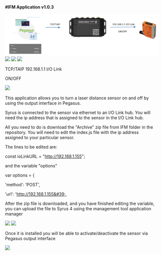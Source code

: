**#IFM Application v1.0.3**

![Diagram](img/header.png) ![](RackMultipart20210406-4-1rrszkp_html_2bc99914d6fe1953.gif) ![](RackMultipart20210406-4-1rrszkp_html_42850ec391a248b2.png) ![](RackMultipart20210406-4-1rrszkp_html_27f09f368d7a6938.jpg)

TCP/TAIP 192.168.1.1 I/O Link

ON/OFF

![](RackMultipart20210406-4-1rrszkp_html_db326ebf1afc1b6a.png)

This application allows you to turn a laser distance sensor on and off by using the output interface in Pegasus.

Syrus is connected to the sensor via ethernet to an I/O Link hub. You will need the ip address that is assigned to the sensor in the I/O Link hub.

All you need to do is download the &quot;Archive&quot; zip file from IFM folder in the repository. You will need to edit the index.js file with the ip address assigned to your particular sensor.

The lines to be edited are:

const ioLinkURL = &quot;http://192.168.1.155&quot;;

and the variable &quot;options&quot;

var options = {

&#39;method&#39;: &#39;POST&#39;,

&#39;url&#39;: &#39;http://192.168.1.155&#39;,

After the zip file is downloaded, and you have finished editing the variable, you can upload the file to Syrus 4 using the management tool application manager

![](RackMultipart20210406-4-1rrszkp_html_c2aac49c074389aa.png) ![](RackMultipart20210406-4-1rrszkp_html_d7be73512e3918f1.png)

Once it is installed you will be able to activate/deactivate the sensor via Pegasus output interface

![](RackMultipart20210406-4-1rrszkp_html_a2fe004ce14e922c.png)
